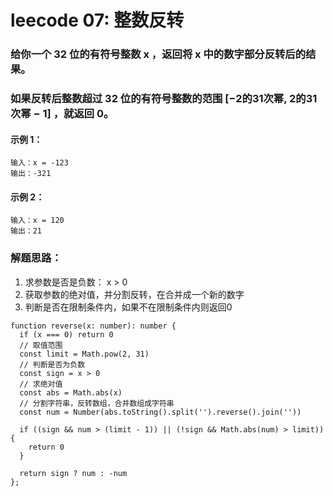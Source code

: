 # leecode 07: 整数反转
### 给你一个 32 位的有符号整数 x ，返回将 x 中的数字部分反转后的结果。
### 如果反转后整数超过 32 位的有符号整数的范围 [−2的31次幂,  2的31次幂 − 1] ，就返回 0。
#### 示例 1：
```
输入：x = -123
输出：-321
```
#### 示例 2：
```
输入：x = 120
输出：21
```
### 解题思路：
1. 求参数是否是负数： x > 0
2. 获取参数的绝对值，并分割反转，在合并成一个新的数字
3. 判断是否在限制条件内，如果不在限制条件内则返回0
```
function reverse(x: number): number {
  if (x === 0) return 0
  // 取值范围
  const limit = Math.pow(2, 31)
  // 判断是否为负数
  const sign = x > 0
  // 求绝对值
  const abs = Math.abs(x)
  // 分割字符串，反转数组，合并数组成字符串
  const num = Number(abs.toString().split('').reverse().join(''))

  if ((sign && num > (limit - 1)) || (!sign && Math.abs(num) > limit)) {
    return 0
  }

  return sign ? num : -num
};
```